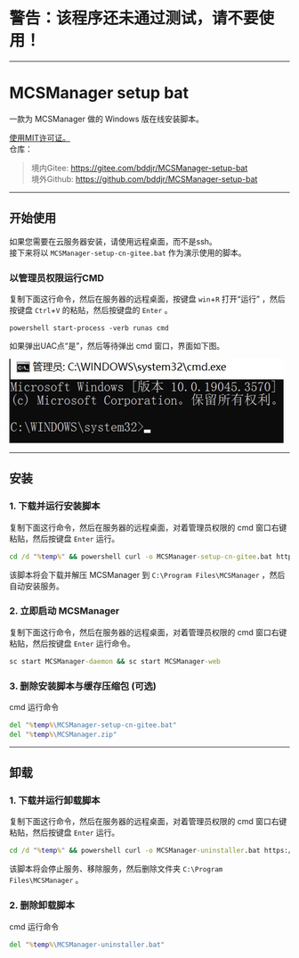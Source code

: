 # 警告：该程序还未通过测试，请不要使用！

***

# MCSManager setup bat
一款为 MCSManager 做的 Windows 版在线安装脚本。  

[使用MIT许可证。](https://mit-license.org)  
仓库：  
> 境内Gitee:  https://gitee.com/bddjr/MCSManager-setup-bat  
> 境外Github:  https://github.com/bddjr/MCSManager-setup-bat

***
## 开始使用
如果您需要在云服务器安装，请使用远程桌面，而不是ssh。  
接下来将以 `MCSManager-setup-cn-gitee.bat` 作为演示使用的脚本。  

### 以管理员权限运行CMD  
复制下面这行命令，然后在服务器的远程桌面，按键盘 `win`+`R` 打开“运行” ，然后按键盘 `Ctrl`+`V` 的粘贴，然后按键盘的 `Enter` 。  
```
powershell start-process -verb runas cmd
```

如果弹出UAC点“是”，然后等待弹出 cmd 窗口，界面如下图。  

![cmd](README/cmd.jpg)

***
## 安装
### 1. 下载并运行安装脚本
复制下面这行命令，然后在服务器的远程桌面，对着管理员权限的 cmd 窗口右键粘贴，然后按键盘 `Enter` 运行。  
```cmd
cd /d "%temp%" && powershell curl -o MCSManager-setup-cn-gitee.bat https://gitee.com/bddjr/MCSManager-setup-bat/raw/main/MCSManager-setup-cn-gitee.bat && .\MCSManager-setup-cn-gitee.bat nopause
```
该脚本将会下载并解压 MCSManager 到 `C:\Program Files\MCSManager` ，然后自动安装服务。  

### 2. 立即启动 MCSManager
复制下面这行命令，然后在服务器的远程桌面，对着管理员权限的 cmd 窗口右键粘贴，然后按键盘 `Enter` 运行命令。  
```cmd
sc start MCSManager-daemon && sc start MCSManager-web
```

### 3. 删除安装脚本与缓存压缩包 (可选)
cmd 运行命令  
```cmd
del "%temp%\MCSManager-setup-cn-gitee.bat"
del "%temp%\MCSManager.zip"
```

***
## 卸载
### 1. 下载并运行卸载脚本
复制下面这行命令，然后在服务器的远程桌面，对着管理员权限的 cmd 窗口右键粘贴，然后按键盘 `Enter` 运行。  
```cmd
cd /d "%temp%" && powershell curl -o MCSManager-uninstaller.bat https://gitee.com/bddjr/MCSManager-setup-bat/raw/main/MCSManager-uninstaller.bat && .\MCSManager-uninstaller.bat nopause
```
该脚本将会停止服务、移除服务，然后删除文件夹 `C:\Program Files\MCSManager` 。  
### 2. 删除卸载脚本
cmd 运行命令  
```cmd
del "%temp%\MCSManager-uninstaller.bat"
```
